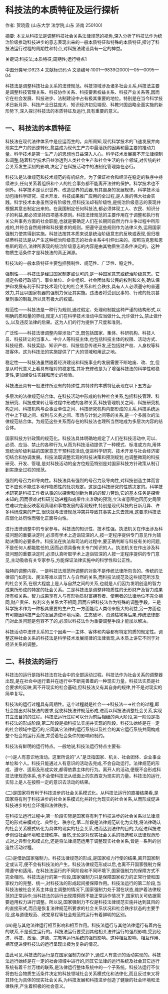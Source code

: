 # 科技法的本质特征及运行探析

作者: 贺晓霞 (山东大学 法学院,山东 济南 250100)

摘要: 本文从科技法是调整科技社会关系法律规范的视角,深入分析了科技法作为统治阶级推动科技进步的意志表现出来的一般本质特征和特殊的本质特征,探讨了科技法运行过程的周期性和特点,对科技法建设具有一定的裨益。

关键词:科技法;本质特征;周期性;运行特点1

中图分类号:D923.4
文献标识码:A
文章编号:1001—9839(2000)—05—0095—04

科技法是调整科技社会关系的法律规范。科技领域涉及诸多社会关系,科技法主要是调整科技管理关系、科技协作关系、科技要素权益关系、科技产业关系等,因而它在社会发展、科技进步、法制建设中占有极其重要的地位。特别是在当今科学技术日新月异、科技产业日益庞大、知识经济初见端倪、科教兴国战略全面实施的新形势下,深入探讨科技法的本质特征及运行,具有重要的意义。

## 一、科技法的本质特征

科技法在现代法律体系中是应运而生的。众所周知,现代科学技术的飞速发展并向现实生产力的迅速转化,愈益成为现代生产力中最活跃的因素和最主要的推动力量。科学技术是第一生产力的思想也日益深入人心。科学技术发展离不开法律控制和调整,随着科学技术日益渗透到人类社会生产和社会生活的各个领域,对传统的社会关系发生深刻的影响,决定了在科技活动中的法制化管理势在必行。

科技法是法律规范和技术规范的有机结合。为了保证社会和经济在稳定的秩序中持续进步,任何关系着组织和个人的社会事务都不能离开法律的保护。科学技术也不例外。科学技术是认识世界、改造世界的武器,有其自身的发展规律。科学技术活动包括科学研究、技术开发、科技成果推广应用的全过程,是人类的伟大社会实践。科学技术本身虽然没有阶级性,但科技法却有阶级性,是统治阶级意志的表现并根据其意志制定出来的。在我国制定任何科技法,都必须体现工人、农民、知识分子的利益,都必须坚持四项基本原则。科技法律规范的主要作用在于调整和执行有关公共事务方面的社会职能,也就是要确定人们在长期同自然力作斗争过程中所形成的,并符合自然规律和科技要求的规则。把遵守这些规则作为法律义务,运用国家强制力使其得到实施。科技法按其本质来说是统治阶级意志的反映或表现,但归根结蒂科技法是从产生这种统治阶级意志的社会关系中引伸出来的。按照马克思和恩格斯的观点,法律所表现的统治阶级意志的内容是由其物质生活条件决定的。这种物质生活条件才是科技法的真正渊源。

科技法的一般本质特征主要包括强制性、规范性、广泛性、稳定性。

强制性——科技法是经过国家制定或认可的,是一种国家意志或统治阶级意志。它规定各级行政部门、事业单位、企业组织、社会团体和公民的权利和义务,确认保护和发展有利于科学技术现代化的社会关系和社会秩序,具有人人必须遵守的普遍效力,并且以国家机器的强制力保证其实施。违法者将受到民事的、行政的处罚甚至刑事的制裁,所以具有极大的权威。

规范性——科技法是一种行为规则,通过假定、处理和制裁这种严谨的结构形式,以明确的质和量的界线,规定人们在科学技术活动中应当做什么,允许做什么,禁止做什么,以及违反法律的后果。这为人们的行为提供了尺度和准则。

广泛性——科技法律调整内容涉及广泛,既包括国家、集体、科研机构、科技人员、科技转让的当事人、中介人等科技主体,也包括科技主体的权限、活动方式、科技经费、科技奖励、知识产权、科技信息传递开发,还包括财产权、人身权等科技客体。这为科技法的实施提供了广大的领域和用武之地。

稳定性——科技法虽然随着经济建设和科技事业的发展需要不断地废、改、立,但是从时代意义上看具有相对的稳定性,其补充修改是为了增强科技法的科学性和稳定性,更加经受住实践和历史的检验。

科技法还具有一般法律所没有的特殊性,其特殊的本质特征表现在以下五方面:

多层次的法律规范结合体。在科技活动中形成的各种社会关系,包括科技管理、科技研究、科技成果转让等过程中形成的各种关系,科技管理机关之间、科技研究机构之间、科技机构与企事业单位之间、科技研究机构内部形成的关系,科技系统运行中上下级之间、权利与义务之间、市场与计划之间等的关系,是一个多层次的法律规范结合体。为规范这些关系而存在的科技法也理所当然地成为多层次内容的结合体。

国家科技方针政策的规范化。科技法具体明确地规定了人们在科技活动中,可以、必须、应当、禁止的各种行为,从而为科技活动提供了一种模式、标准或方向,用体现统治阶级利益的国家意志干预科技活动,促进科学研究、技术开发与社会经济密切结合和协调发展。科技法既调整宏观的科技决策和预测规划,也调整微观的科技研究、开发、管理,是对科技活动的全方位规范特别是对国家科技方针政策从制订到实施全过程的规范。

强烈的号召力和导向性。科技法具有强烈的号召力及导向性,对科技创造主体而言它不应也不能过多地作物质性的处罚规定。这是由科技研究的性质决定的。科学技术研究是科技工作者从事的以探索和创新为目的的智力劳动,它的基本任务是探索未知的,因而很难对科研劳动进程和成果作出准确的预测,立法者意图也因历史局限性难以完全反映客观真理和事物发展的客观规律,特别是现代科技的日新月异、许多科研成果的产生,很快就与法律规范冲突并导致其事实上失去效用,这要求科技法应弱化处罚性而强化正面导向性。

进行法律调整中的专家参与。科技法的知识性、技术性强。执法机关在作出涉及科技问题的重要决定时,必须有学术上造诣较深的人,按一定程序提供专门意见作为辅助决策的必要条件。科技法在执法和司法的过程中,要正确判断与科技有关的问题,不是任何人都能胜任的,因而必须具备有关专门知识的人。执法机关在作出涉及科技问题的重要决定时,必须认真听取学术上造诣较深的人按一定程序提供的专门意见,主动吸收有关专家参与,方能保证法律实施中的科学性和公正性。

独特的调整内容。一是科技法规范所调整的对象不是传统法律所包含的。传统的法律部门如刑法、民法等难以调节人与自然的关系,而科技法规范及这些规范所涉及的社会关系,在很大程度上是人与自然之间的关系,也就是人们因为发明创造的智力成果所形成的特定的社会关系。二是科技法是调整非物质性的无形财产及智力成果所有权关系。智力成果享有人与有形物质财富拥有者、使用者的法律地位不完全相同,财产责任、权利义务关系大不相同,因而应把科技法作为特殊的调整手段。三是科学技术作为一种极其重要的生产力,一方面能给人类带来极大的利益,另一方面也有可能因科技产业的发展造成环境污染、生态破坏、资源枯竭等后果,传统法律部门对此类问题是包容不了的,必须以科技法作为重要调整手段才能加以解决。

科技活动中法律关系的三个因素一—主体、客体和内容都有特定的质的规定性。调整这种社会关系的科技法是科学技术发展规律的法律表现,从本质上讲它不同于对经济关系的调整。

## 二、科技法的运行

科技法的运行是指科技法在社会中的全部运动过程。科技法作为社会关系的调整器出现,是在社会中运行着并在运行中不断完善着的一种现实力量。科技法实质是社会要求的反映,离不开现实的社会基础,但科技法又有其自身的规律,并不是对现实的简单复写。

科技法的运行过程具有周期性。这个过程就是社会一→科技法一→社会的过程,即社会提出对科技法的要求,促使科技法律规范形成,进而以科技法调整社会关系,实现其立法目的的过程。科技法运行过程可以分为前后相继的两大阶段,第一阶段是指科技法的形成阶段,第二阶段是指科技法实施并实现的阶段。科技法始终是在一定的社会领域中运行的,它同其它法律的运行系统以及社会的其它运行系统共同构成整个社会的运行系统,并受着社会条件的影响和制约。

科技法有鲜明的运行特点。一般地说,科技法运行特点主要有:

(一)是人有意识地活动。这里所说的“人”是泛指国家、机关、社会团体、企业事业单位和个人。科技只能通过人有意识的活动去完成,不会自动运行。法律规范的形成、遵守、适用及形成实效,都得依靠主体的行为。离开人的活动,便既不会形成科技法律规范体系,也不会使科技法从纸面上的东西变为现实的力量。科技法的运行,实际上是人在按照一定的意识去活动的结果。

(二)是国家将有利于科技进步的社会关系模式化。从科技法运行的直接结果看,是国家将有利于科技进步的社会关系模式化并转化为现实的社会关系,从而形成促进科技进步的社会环境和法律秩序。

在科技法运行过程中,第一阶段实际是国家将有利于科技进步的社会关系以法律规范的形式来模式化、典型化、秩序化;第二阶段是法律规范转化为实践,将法律确认的社会关系模式转化为具体的现实的社会关系,进而达到法律的目的,为促进科技进步创设社会环境和法律秩序。当然,无论是对现实社会关系的筛选和以法律规范形式对之典型化和模式化,还是将法律规范运用于调整现实社会关系,皆是一系列的创造性活动过程。

(三)是借助国家强制力。科技法律规范的形成,是国家权力行使的结果,离开国家制定或认可,便不会有科技法的产生。科技法律规范形成以后,也离不开国家强制力保障遵守和适用。在科技法运行的不同阶段和不同环境下,国家强制力的保障方式不完全相同。科技法运行的第一阶段,国家强制力只是保障国家权力的正常行使和国家权力的完整、统一,对科技法的形成起间接保障作用。科技法运行的第二阶段,当科技法被社会关系主体自主调整的情况下,国家强制力处于潜在状态,维护着法律规范的正常运作;当科技法的运行出现障碍而不能正常运作情况下,国家机关可依据需要运用权力进行调整。所以说,国家强制力不仅是科技法律规范实施并达到其目的的直接形式,而且是恢复法律规范所要求的社会关系状况和社会秩序状态的主要手段,这与道德规范、政党章程等社会规范的运行有着鲜明的区别。

(四)是与其他法律运行相互影响和相互作用。科技法运行与其他法律运行有着内在的联系,不是孤立运行的。科技法运行要受到其他相关法律运行的强烈影响,受到经济、科技、政治、道德、宗教等运行系统的强烈影响。这种相互影响、相互作用、相互促进使科技法的运行呈现出极为复杂的情况。

由此可见,科技法的运行是在国家强制力保护下,通过人有意识的活动实现的。科技法运行始终是在一定的社会领域中进行的,同其它法律的运行系统及社会其它运行系统有着千丝万缕的联系,是法律运行整体系统中的一个子系统。科技法运行不仅将由社会物质生活条件决定的科技领域社会关系模式化和法律化,而且反过来又将其转化为具体的现实社会关系,为科技发展和科技进步创造了健康的社会环境和法律秩序,产生着积极的社会意义。
